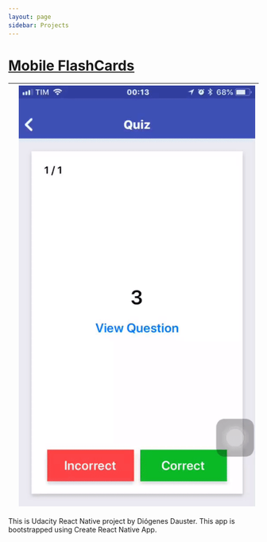 ```yaml
---
layout: page
sidebar: Projects
---
```


# [Mobile FlashCards](https://github.com/diogenesdauster/reactnd-project-flashcards)

<table>
  <thead>
    <tr>
      <th><img src="/images/flashcard1.gif" alt="" style="width: 100%; max-width: 1520px; max-height: 100%;"></th>
      <th><img src="/images/flashcard2.gif" alt="" style="width: 100%; max-width: 1520px; max-height: 100%;"></th>
    </tr>
  </thead>
</table>

This is Udacity React Native project by Diógenes Dauster. This app is bootstrapped using Create React Native App.
